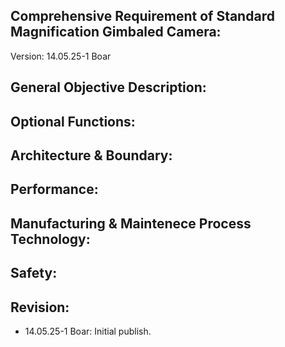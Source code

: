 ## Comprehensive Requirement of Standard Magnification Gimbaled Camera:

Version: 14.05.25-1 Boar

## General Objective Description:

## Optional Functions:

## Architecture & Boundary:

## Performance:

## Manufacturing & Maintenece Process Technology:

## Safety:

## Revision:
- 14.05.25-1 Boar: Initial publish.
